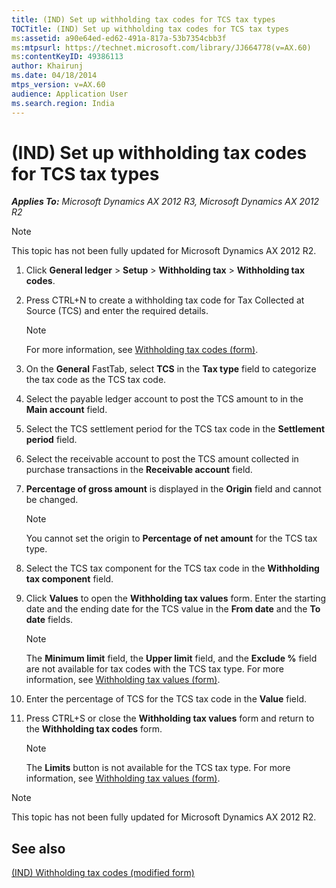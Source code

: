 ```yaml
---
title: (IND) Set up withholding tax codes for TCS tax types
TOCTitle: (IND) Set up withholding tax codes for TCS tax types
ms:assetid: a90e64ed-ed62-491a-817a-53b7354cbb3f
ms:mtpsurl: https://technet.microsoft.com/library/JJ664778(v=AX.60)
ms:contentKeyID: 49386113
author: Khairunj
ms.date: 04/18/2014
mtps_version: v=AX.60
audience: Application User
ms.search.region: India
---
```


# (IND) Set up withholding tax codes for TCS tax types 


_**Applies To:** Microsoft Dynamics AX 2012 R3, Microsoft Dynamics AX 2012 R2_


> [!NOTE]
> <P>This topic has not been fully updated for Microsoft Dynamics AX 2012 R2.</P>



1.  Click **General ledger** \> **Setup** \> **Withholding tax** \> **Withholding tax codes**.

2.  Press CTRL+N to create a withholding tax code for Tax Collected at Source (TCS) and enter the required details.
    

    > [!NOTE]
    > <P>For more information, see <A href="https://technet.microsoft.com/library/aa585361(v=ax.60)">Withholding tax codes (form)</A>.</P>



3.  On the **General** FastTab, select **TCS** in the **Tax type** field to categorize the tax code as the TCS tax code.

4.  Select the payable ledger account to post the TCS amount to in the **Main account** field.

5.  Select the TCS settlement period for the TCS tax code in the **Settlement period** field.

6.  Select the receivable account to post the TCS amount collected in purchase transactions in the **Receivable account** field.

7.  **Percentage of gross amount** is displayed in the **Origin** field and cannot be changed.
    

    > [!NOTE]
    > <P>You cannot set the origin to <STRONG>Percentage of net amount</STRONG> for the TCS tax type.</P>



8.  Select the TCS tax component for the TCS tax code in the **Withholding tax component** field.

9.  Click **Values** to open the **Withholding tax values** form. Enter the starting date and the ending date for the TCS value in the **From date** and the **To date** fields.
    

    > [!NOTE]
    > <P>The <STRONG>Minimum limit</STRONG> field, the <STRONG>Upper limit</STRONG> field, and the <STRONG>Exclude %</STRONG> field are not available for tax codes with the TCS tax type. For more information, see <A href="https://technet.microsoft.com/library/aa615586(v=ax.60)">Withholding tax values (form)</A>.</P>



10. Enter the percentage of TCS for the TCS tax code in the **Value** field.

11. Press CTRL+S or close the **Withholding tax values** form and return to the **Withholding tax codes** form.
    

    > [!NOTE]
    > <P>The <STRONG>Limits</STRONG> button is not available for the TCS tax type. For more information, see <A href="https://technet.microsoft.com/library/aa615586(v=ax.60)">Withholding tax values (form)</A>.</P>




> [!NOTE]
> <P>This topic has not been fully updated for Microsoft Dynamics AX 2012 R2.</P>



## See also

[(IND) Withholding tax codes (modified form)](https://technet.microsoft.com/library/jj664629\(v=ax.60\))

  


